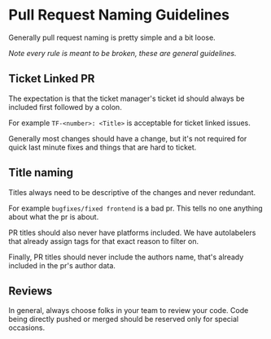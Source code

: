 # Pull Request Naming Guidelines

Generally pull request naming is pretty simple and a bit loose.

_Note every rule is meant to be broken, these are general guidelines._

## Ticket Linked PR

The expectation is that the ticket manager's ticket id should always be included first followed by a colon.

For example `TF-<number>: <Title>` is acceptable for ticket linked issues.

Generally most changes should have a change, but it's not required for quick last minute fixes and things that are hard to ticket.

## Title naming

Titles always need to be descriptive of the changes and never redundant.

For example `bugfixes/fixed frontend` is a bad pr. This tells no one anything about what the pr is about.

PR titles should also never have platforms included. We have autolabelers that already assign tags for that exact reason to filter on.

Finally, PR titles should never include the authors name, that's already included in the pr's author data.

## Reviews

In general, always choose folks in your team to review your code. Code being directly pushed or merged should be reserved only for special occasions.

